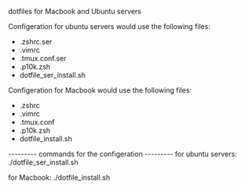 dotfiles for Macbook and Ubuntu servers

Configeration for ubuntu servers would use the following files:
* .zshrc.ser
* .vimrc
* .tmux.conf.ser
* .p10k.zsh
* dotfile_ser_install.sh

Configeration for Macbook would use the following files:
* .zshrc
* .vimrc
* .tmux.conf
* .p10k.zsh
* dotfile_install.sh

--------- commands for the configeration --------- 
for ubuntu servers:
./dotfile_ser_install.sh

for Macbook:
./dotfile_install.sh
